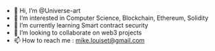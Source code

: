 - 👋 Hi, I’m @Universe-art
- 👀 I’m interested in Computer Science, Blockchain, Ethereum, Solidity
- 🌱 I’m currently learning Smart contract security
- 💞️ I’m looking to collaborate on web3 projects
- 📫 How to reach me : mike.louiset@gmail.com

<!---
Universe-art/Universe-art is a ✨ special ✨ repository because its `README.md` (this file) appears on your GitHub profile.
You can click the Preview link to take a look at your changes.
--->
